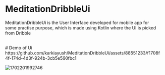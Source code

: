 # MeditationDribbleUi
MeditationDribbleUi is the User Interface developed for mobile app for some practise purpose, which is made using Kotlin where the UI is picked from Dribble

<br>
# Demo of Ui
https://github.com/karkiayush/MeditationDribbleUi/assets/88551233/f1708f4f-174d-4d3f-924b-3cb5e560fbc1

![1702201992746](https://github.com/karkiayush/MeditationDribbleUi/assets/88551233/e3184852-5df0-4cc8-8814-986c46c54292)

